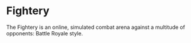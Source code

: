 # Fightery
The Fightery is an online, simulated combat arena against a multitude of opponents: Battle Royale style.
